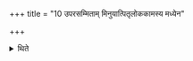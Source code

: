 +++
title = "10 उपरसम्मिताम् मिनुयात्पितृलोककामस्य मध्येन"

+++

<details><summary>थिते</summary>

उपरसम्मितां मिनुयात्पितृलोककामस्य । मध्येन सम्मितां रशनसम्मितां च मनुष्यलोककामस्य । चषालसंमितामिन्द्रियकामस्येति १०
</details>
